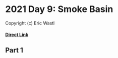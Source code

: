 # 2021 Day 9: Smoke Basin
Copyright (c) Eric Wastl
#### [Direct Link](https://adventofcode.com/2021/day/9)

## Part 1